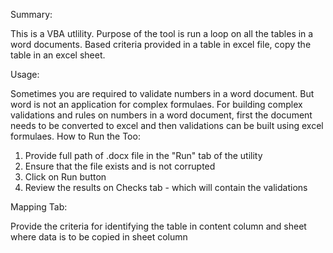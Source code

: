 Summary:

This is a VBA utlility. Purpose of the tool is run a loop on all the tables in a word documents. Based criteria provided in a table in excel file, copy the table in an excel sheet.

Usage:

Sometimes you are required to validate numbers in a word document. But word is not an application for complex formulaes. For building complex validations and rules on numbers in a word document, first the document needs to be converted to excel and then validations can be built using excel formulaes.
How to Run the Too:
1. Provide full path of .docx file in the "Run" tab of the utility
2. Ensure that the file exists and is not corrupted
3. Click on Run button
4. Review the results on Checks tab - which will contain the validations

Mapping Tab:

Provide the criteria for identifying the table in content column and sheet where data is to be copied in sheet column

